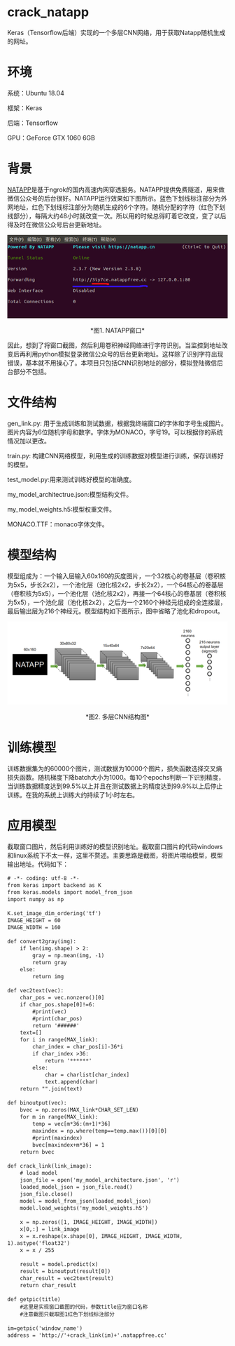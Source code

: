 # crack_natapp

Keras（Tensorflow后端）实现的一个多层CNN网络，用于获取Natapp随机生成的网址。

# 环境

系统：Ubuntu 18.04 

框架：Keras

后端：Tensorflow

GPU：GeForce GTX 1060 6GB

# 背景

[NATAPP](https://natapp.cn/)是基于ngrok的国内高速内网穿透服务。NATAPP提供免费隧道，用来做微信公众号的后台很好。NATAPP运行效果如下图所示。蓝色下划线标注部分为外网地址，红色下划线标注部分为随机生成的6个字符。随机分配的字符（红色下划线部分），每隔大约48小时就改变一次。所以用的时候总得盯着它改变，变了以后得及时在微信公众号后台更新地址。

![natapp](images/natapp.png)

<center>*图1. NATAPP窗口*</center>

因此，想到了将窗口截图，然后利用卷积神经网络进行字符识别。当监控到地址改变后再利用python模拟登录微信公众号的后台更新地址。这样除了识别字符出现错误，基本就不用操心了。本项目只包括CNN识别地址的部分，模拟登陆微信后台部分不包括。

# 文件结构

gen_link.py: 用于生成训练和测试数据，根据我终端窗口的字体和字号生成图片。图片内容为6位随机字母和数字。字体为MONACO，字号19。可以根据你的系统情况加以更改。

train.py: 构建CNN网络模型，利用生成的训练数据对模型进行训练，保存训练好的模型。

test_model.py:用来测试训练好模型的准确度。

my_model_architectrue.json:模型结构文件。

my_model_weights.h5:模型权重文件。

MONACO.TTF：monaco字体文件。

# 模型结构

模型组成为：一个输入层输入60x160的灰度图片，一个32核心的卷基层（卷积核为5x5，步长2x2），一个池化层（池化核2x2，步长2x2），一个64核心的卷基层（卷积核为5x5），一个池化层（池化核2x2），再接一个64核心的卷基层（卷积核为5x5），一个池化层（池化核2x2），之后为一个2160个神经元组成的全连接层，最后输出层为216个神经元。模型结构如下图所示，图中省略了池化和dropout。

![structure](images/structure.png)

<center>*图2. 多层CNN结构图*</center>

# 训练模型

训练数据集为的60000个图片，测试数据为10000个图片，损失函数选择交叉熵损失函数。随机梯度下降batch大小为1000。每10个epochs判断一下识别精度，当训练数据精度达到99.5%以上并且在测试数据上的精度达到99.9%以上后停止训练。在我的系统上训练大约持续了1小时左右。

# 应用模型

截取窗口图片，然后利用训练好的模型识别地址。截取窗口图片的代码windows和linux系统下不太一样，这里不赘述。主要思路是截图，将图片喂给模型，模型输出地址。代码如下：

``` 
# -*- coding: utf-8 -*-
from keras import backend as K
from keras.models import model_from_json 
import numpy as np

K.set_image_dim_ordering('tf')
IMAGE_HEIGHT = 60
IMAGE_WIDTH = 160

def convert2gray(img):
    if len(img.shape) > 2:
        gray = np.mean(img, -1)
        return gray
    else:
        return img

def vec2text(vec):
    char_pos = vec.nonzero()[0]
    if char_pos.shape[0]!=6:
        #print(vec)
        #print(char_pos)
        return '######'
    text=[]
    for i in range(MAX_link):
        char_index = char_pos[i]-36*i
        if char_index >36:
            return '******'
        else:
            char = charlist[char_index]
            text.append(char)
    return "".join(text)

def binoutput(vec):
    bvec = np.zeros(MAX_link*CHAR_SET_LEN)
    for m in range(MAX_link):
        temp = vec[m*36:(m+1)*36]
        maxindex = np.where(temp==temp.max())[0][0]
        #print(maxindex)
        bvec[maxindex+m*36] = 1
    return bvec
    
def crack_link(link_image):
    # load model
    json_file = open('my_model_architecture.json', 'r')
    loaded_model_json = json_file.read()
    json_file.close()  
    model = model_from_json(loaded_model_json)
    model.load_weights('my_model_weights.h5')

    x = np.zeros([1, IMAGE_HEIGHT, IMAGE_WIDTH])
    x[0,:] = link_image
    x = x.reshape(x.shape[0], IMAGE_HEIGHT, IMAGE_WIDTH, 1).astype('float32')
    x = x / 255

    result = model.predict(x)
    result = binoutput(result[0])
    char_result = vec2text(result)
    return char_result

def getpic(title)
	#这里是实现窗口截图的代码，参数title应为窗口名称
	#注意截图只截取图1红色下划线标注部分

im=getpic('window_name')
address = 'http://'+crack_link(im)+'.natappfree.cc'
```

